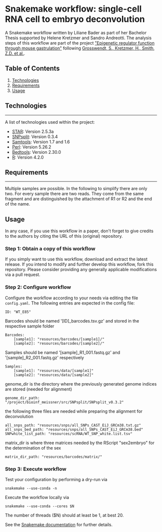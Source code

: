 # Snakemake workflow: single-cell RNA cell to embryo deconvolution

A Snakemake workflow written by Liliane Bader as part of her Bachelor Thesis supported by Helene Kretzmer and Sandro Andreotti. The analysis steps of this workflow are part of the project ["Epigenetic regulator function through mouse gastrulation"]( https://github.com/HeleneKretzmer/EpigeneticRegulators_MouseGastrulation) following [Grosswendt, S., Kretzmer, H., Smith, Z.D. et al.](https://doi.org/10.1038/s41586-020-2552-x).

## Table of Contents
1. [Technologies](#technologies)
2. [Requirements](#requirements)
3. [Usage](#usage)


## Technologies
***
A list of technologies used within the project:
* [STAR](https://hbctraining.github.io/Intro-to-rnaseq-hpc-O2/lessons/03_alignment.html): Version 2.5.3a
* [SNPsplit](https://www.bioinformatics.babraham.ac.uk/projects/SNPsplit/): Version 0.3.4
* [Samtools](https://www.htslib.org/): Version 1.7 and 1.6
* [Perl](https://www.perl.org/): Version 5.26.2
* [Bedtools](https://bedtools.readthedocs.io/en/latest/index.html): Version 2.30.0
* [R](https://www.r-project.org/): Version 4.2.0


## Requirements
***
Multiple samples are possible. In the following to simplify there are only two. For every sample there are two reads. They come from the same fragment and are distinguished by the attachment of  R1 or R2 and the end of the name.


## Usage

In any case, if you use this workflow in a paper, don't forget to give credits to the authors by citing the URL of this (original) repository.

### Step 1: Obtain a copy of this workflow

If you simply want to use this workflow, download and extract the latest release. If you intend to modify and further develop this workflow, fork this repository. Please consider providing any generally applicable modifications via a pull request.

### Step 2: Configure workflow

Configure the workflow according to your needs via editing the file `config.yaml`.
The following entries are expected in the config file:

    ID: "WT_E85"

Barcodes should be named '[ID]_barcodes.tsv.gz' and stored in the respective sample folder

    Barcodes:
        [sample1]: "resources/barcodes/[sample1]/"
        [sample2]: "resources/barcodes/[sample2]/"

Samples should be named '[sample]_R1_001.fastq.gz' and '[sample]_R2_001.fastq.gz' respectively
    
    Samples:
        [sample1]: "resources/data/[sample1]"
        [sample2]: "resources/data/[sample2]"

genome_dir is the directory where the previously generated genome indices are stored (needed for alignment)
    
    genome_dir_path: "/project/bioinf_meissner/src/SNPsplit/SNPsplit_v0.3.2" 

the following three files are needed while preparing the alignment for deconvolution
    
    all_snps_path: "resources/snps/all_SNPs_CAST_EiJ_GRCm38.txt.gz" 
    all_snps_bed_path: "resources/snps/all_SNPs_CAST_EiJ_GRCm38.bed"
    SNPwhite_list_path: "resources/scRNA/WT_SNP_white.list.tsv"

matrix_dir is where three matrices needed by the RScript "sex2embryo" for the determination of the sex
    
    matrix_dir_path: "resources/barcodes/matrix/" 

### Step 3: Execute workflow

Test your configuration by performing a dry-run via

    snakemake --use-conda -n

Execute the workflow locally via 

    snakemake --use-conda --cores $N

The number of threads ($N) should at least be 1, at best 20.

See the [Snakemake documentation](https://snakemake.readthedocs.io/en/stable/) for further details.
